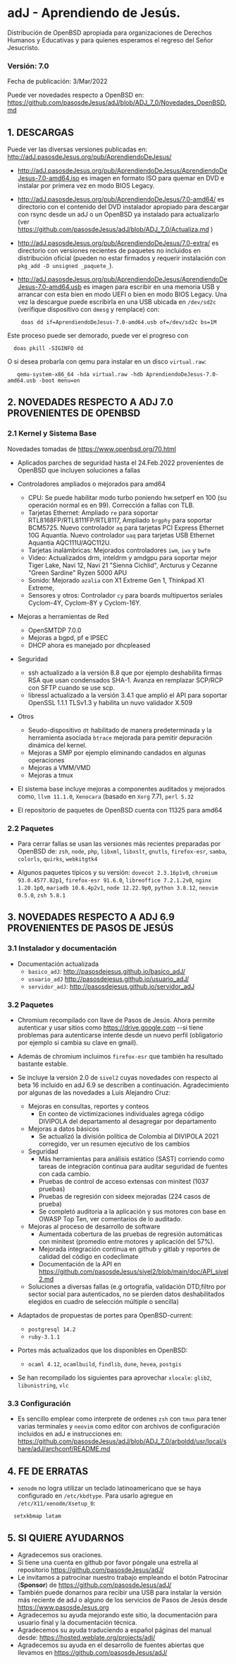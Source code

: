 # adJ - Aprendiendo de Jesús.
Distribución de OpenBSD apropiada para organizaciones de Derechos Humanos
y Educativas y para quienes esperamos el regreso del Señor Jesucristo.

### Versión: 7.0
Fecha de publicación: 3/Mar/2022

Puede ver novedades respecto a OpenBSD en:
  <https://github.com/pasosdeJesus/adJ/blob/ADJ_7_0/Novedades_OpenBSD.md>

## 1. DESCARGAS

Puede ver las diversas versiones publicadas en: 
  <http://adJ.pasosdeJesus.org/pub/AprendiendoDeJesus/>

* <http://adJ.pasosdeJesus.org/pub/AprendiendoDeJesus/AprendiendoDeJesus-7.0-amd64.iso> 
  es imagen en formato ISO para quemar en DVD e instalar por primera vez
  en modo BIOS Legacy.
* <http://adJ.pasosdeJesus.org/pub/AprendiendoDeJesus/7.0-amd64/>
  es directorio con el contenido del DVD instalador apropiado para descargar 
  con rsync desde un adJ o un OpenBSD ya instalado para actualizarlo (ver  
  <https://github.com/pasosdeJesus/adJ/blob/ADJ_7_0/Actualiza.md> )
* <http://adJ.pasosdeJesus.org/pub/AprendiendoDeJesus/7.0-extra/> 
  es directorio con versiones recientes de paquetes no incluidos en 
  distribución oficial (pueden no estar firmados y requerir instalación con 
  `pkg_add -D unsigned _paquete_`).
* <http://adJ.pasosdeJesus.org/pub/AprendiendoDeJesus/AprendiendoDeJesus-7.0-amd64.usb> 
  es imagen para escribir en una memoria USB y arrancar con esta bien en
  modo UEFI o bien en modo BIOS Legacy. Una vez 
  la descargue puede escribirla en una USB ubicada en `/dev/sd2c` 
  (verifique dispositivo con `dmesg` y remplace) con:

       doas dd if=AprendiendoDeJesus-7.0-amd64.usb of=/dev/sd2c bs=1M

 Este proceso puede ser demorado, puede ver el progreso con 

      doas pkill -SIGINFO dd

 O si desea probarla con qemu para instalar en un disco `virtual.raw`:

       qemu-system-x86_64 -hda virtual.raw -hdb AprendiendoDeJesus-7.0-amd64.usb -boot menu=on


## 2. NOVEDADES RESPECTO A ADJ 7.0 PROVENIENTES DE OPENBSD

### 2.1 Kernel y Sistema Base

Novedades tomadas de <https://www.openbsd.org/70.html> 

* Aplicados parches de seguridad hasta el 24.Feb.2022 provenientes de 
  OpenBSD que incluyen soluciones a fallas
* Controladores ampliados o mejorados para amd64
  * CPU: Se puede habilitar modo turbo poniendo hw.setperf en 100 (su operación
    normal es en 99). Corrección a fallas con TLB.
  * Tarjetas Ethernet: Ampliado `re`  para soportar 
    RTL8168FP/RTL8111FP/RTL8117, Ampliado 
    `brgphy` para soportar BCM5725. Nuevo controlador `aq` para tarjetas
    PCI Express Ethernet 10G Aquantia.  Nuevo controlador `uaq`  para
    tarjetas USB Ethernet Aquantia AQC111U/AQC112U.
  * Tarjetas inalámbricas: Mejorados controladores `iwm`, `iwx` y
    `bwfm`
  * Video: Actualizados drm, inteldrm y amdgpu para soportar mejor Tiger Lake,
    Navi 12, Navi 21 "Sienna Cichlid", Arcturus y Cezanne "Green Sardine" Ryzen
    5000 APU
  * Sonido: Mejorado `azalia` con X1 Extreme Gen 1, Thinkpad X1 Extreme, 
  * Sensores y otros: Controlador `cy` para boards multipuertos seriales 
    Cyclom-4Y, Cyclom-8Y y Cyclom-16Y.
* Mejoras a herramientas de Red
  * OpenSMTDP 7.0.0
  * Mejoras a bgpd, pf e IPSEC
  * DHCP ahora es manejado por dhcpleased
* Seguridad
  * ssh actualizado a la versión 8.8 que por ejemplo deshabilita firmas RSA
    que usan condensados SHA-1. Avanza en remplazar SCP/RCP con SFTP cuando
    se use scp.
  * libressl actualizado a la versión 3.4.1 que amplió el API para soportar
    OpenSSL 1.1.1 TLSv1.3 y habilita un nuvo validador X.509
* Otros
  * Seudo-dispositivo `dt` habilitado de manera predeterminada y 
    la herramienta asociada `btrace` mejorada para pemitir
    depuración dinámica del kernel. 
  * Mejoras a SMP por ejemplo eliminando candados en algunas operaciones
  * Mejoras a VMM/VMD
  * Mejoras a tmux

* El sistema base incluye mejoras a componentes auditados y mejorados 
  como, `llvm 11.1.0`,  `Xenocara` (basado en `Xorg` 7.7),
  `perl 5.32` 
* El repositorio de paquetes de OpenBSD cuenta con 11325 para amd64


### 2.2 Paquetes 

* Para cerrar fallas se usan las versiones más recientes preparadas
  por OpenBSD de: `zsh`, `node`, `php`, `libxml`, `libxslt`, 
  `gnutls`, `firefox-esr`, `samba`, `colorls`, `quirks`,
  `webkitgtk4`

* Algunos paquetes típicos y su versión: `dovecot 2.3.16p1v0`,
  `chromium 93.0.4577.82p1`, `firefox-esr 91.6.0`, `libreoffice 7.2.1.2v0`,
  `nginx 1.20.1p0`, `mariadb 10.6.4p2v1`, `node 12.22.9p0`, `python 3.8.12`,
  `neovim 0.5.0`, `zsh 5.8.1`


## 3. NOVEDADES RESPECTO A ADJ 6.9 PROVENIENTES DE PASOS DE JESÚS

### 3.1 Instalador y documentación

* Documentación actualizada 
	* `basico_adJ`: 
    <http://pasosdejesus.github.io/basico_adJ/>
  * `usuario_adJ` 
    <http://pasosdejesus.github.io/usuario_adJ/>
  * `servidor_adJ`: 
    <http://pasosdejesus.github.io/servidor_adJ>

### 3.2 Paquetes

* Chromium recompilado con llave de Pasos de Jesús.  Ahora permite autenticar
  y usar sitios como https://drive.google.com  --si tiene problemas para
  autenticarse intente desde un nuevo perfil (obligatorio por ejemplo si cambia
  su clave en gmail).
* Además de chromium incluimos `firefox-esr` que también ha resultado
  bastante estable.

* Se incluye la versión 2.0  de `sivel2` cuyas novedades con respecto al 
  beta 16 incluido en adJ 6.9 se describen a continuación. Agradecimiento por
  algunas de las novedades a Luis Alejandro Cruz:
  * Mejoras en consultas, reportes y conteos
    * En conteo de victimizaciones individuales agrega código DIVIPOLA del
      departamento al desagregar por departamento
  * Mejoras a datos básicos
    * Se actualizó la división política de Colombia al DIVIPOLA 2021 corregido,
      ver un resumen ejecutivo de los cambios
  * Seguridad
    * Más herramientas para análisis estático (SAST) corriendo como tareas de
      integración continua para auditar seguridad de fuentes con cada cambio.
    * Pruebas de control de acceso extensas con minitest (1037 pruebas)
    * Pruebas de regresión con sideex mejoradas (224 casos de prueba)
    * Se completó auditoria a la aplicación y sus motores con base en OWASP Top
      Ten, ver comentarios de lo auditado.
  * Mejoras al proceso de desarrollo de software
    * Aumentada cobertura de las pruebas de regresión automáticas con minitest
      (promedio entre motores y aplicación del 57%).
    * Mejorada integración continua en github y gitlab y reportes de calidad 
      del código en codeclimate
    * Documentación de la API en
      <https://github.com/pasosdeJesus/sivel2/blob/main/doc/API_sivel2.md>
  * Soluciones a diversas fallas (e.g ortografía, validación DTD,filtro por
    sector social para autenticados, no se pierden datos deshabilitados 
    elegidos en cuadro de selección múltiple o sencilla)
* Adaptados de propuestas de portes para OpenBSD-current:
  * `postgresql 14.2`
  * `ruby-3.1.1`
* Portes más actualizados que los disponibles en OpenBSD:
  * `ocaml 4.12`, `ocamlbuild`, `findlib`, `dune`, `hevea`, `postgis`
* Se han recompilado los siguientes para aprovechar `xlocale`:
   `glib2`, `libunistring`, `vlc`

### 3.3 Configuración

* Es sencillo emplear como interprete de ordenes `zsh` con `tmux` para
  tener varias terminales y `neovim` como editor con archivos de 
  configuración incluidos en adJ e instrucciones en:  
  <https://github.com/pasosdeJesus/adJ/blob/ADJ_7_0/arboldd/usr/local/share/adJ/archconf/README.md>

## 4. FE DE ERRATAS

- `xenodm` no logra utilizar un teclado latinoamericano que se haya
  configurado en `/etc/kbdtype`.  Para usarlo
  agregue en `/etc/X11/xenodm/Xsetup_0`:
```
  setxkbmap latam
```

## 5. SI QUIERE AYUDARNOS

* Agradecemos sus oraciones.
* Si tiene una cuenta en github por favor póngale una estrella al
  repositorio <https://github.com/pasosdeJesus/adJ/>
* Le invitamos a patrocinar nuestro trabajo empleando el botón
  Patrocinar (__Sponsor__) de <https://github.com/pasosdeJesus/adJ/>
* También puede donarnos para recibir una USB para instalar la
  versión más reciente de adJ o alguno de los servicios de Pasos
  de Jesús desde <https://www.pasosdeJesus.org>
* Agradecemos su ayuda mejorando este sitio, la documentación
  para usuario final y la documentación técnica.
* Agradecemos su ayuda traduciendo a español páginas del
  manual desde: <https://hosted.weblate.org/projects/adj/>
* Agradecemos su ayuda en el desarrollo de fuentes abiertas que llevamos
  en <https://github.com/pasosdeJesus/adJ/>

